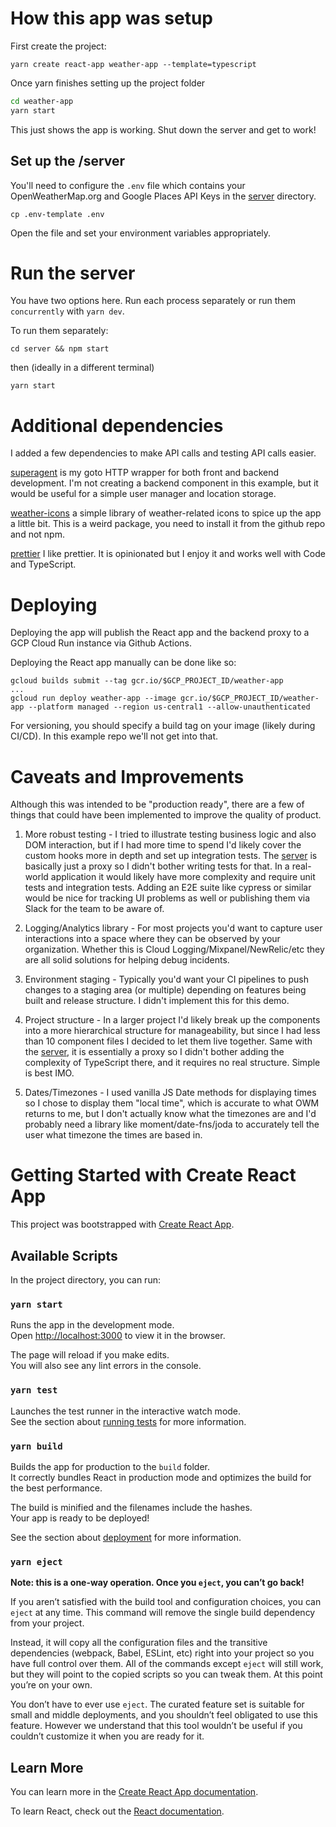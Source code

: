 # How this app was setup

First create the project:

`yarn create react-app weather-app --template=typescript`

Once yarn finishes setting up the project folder

```bash
cd weather-app
yarn start
```

This just shows the app is working. Shut down the server and get to work!

## Set up the /server

You'll need to configure the `.env` file which contains your OpenWeatherMap.org and Google Places API Keys in the [server](server) directory.

```
cp .env-template .env
```

Open the file and set your environment variables appropriately.

# Run the server

You have two options here. Run each process separately or run them `concurrently` with `yarn dev`. 

To run them separately:

`cd server && npm start`

then (ideally in a different terminal)

`yarn start`

# Additional dependencies

I added a few dependencies to make API calls and testing API calls easier.

[superagent](https://visionmedia.github.io/superagent/) is my goto HTTP wrapper for both front and backend development. I'm not creating a backend component in this example, but it would be useful for a simple user manager and location storage.

[weather-icons](https://erikflowers.github.io/weather-icons/) a simple library of weather-related icons to spice up the app a little bit. This is a weird package, you need to install it from the github repo and not npm.

[prettier](https://prettier.io/) I like prettier. It is opinionated but I enjoy it and works well with Code and TypeScript.

# Deploying

Deploying the app will publish the React app and the backend proxy to a GCP Cloud Run instance via Github Actions.

Deploying the React app manually can be done like so:

```
gcloud builds submit --tag gcr.io/$GCP_PROJECT_ID/weather-app
...
gcloud run deploy weather-app --image gcr.io/$GCP_PROJECT_ID/weather-app --platform managed --region us-central1 --allow-unauthenticated
```

For versioning, you should specify a build tag on your image (likely during CI/CD). In this example repo we'll not get into that.

# Caveats and Improvements

Although this was intended to be "production ready", there are a few of things that could have been implemented to improve the quality of product.

1. More robust testing - I tried to illustrate testing business logic and also DOM interaction, but if I had more time to spend I'd likely cover the custom hooks more in depth and set up integration tests. The [server](server) is basically just a proxy so I didn't bother writing tests for that. In a real-world application it would likely have more complexity and require unit tests and integration tests. Adding an E2E suite like cypress or similar would be nice for tracking UI problems as well or publishing them via Slack for the team to be aware of.

2. Logging/Analytics library - For most projects you'd want to capture user interactions into a space where they can be observed by your organization. Whether this is Cloud Logging/Mixpanel/NewRelic/etc they are all solid solutions for helping debug incidents.

3. Environment staging - Typically you'd want your CI pipelines to push changes to a staging area (or multiple) depending on features being built and release structure. I didn't implement this for this demo.

4. Project structure - In a larger project I'd likely break up the components into a more hierarchical structure for manageability, but since I had less than 10 component files I decided to let them live together. Same with the [server](server), it is essentially a proxy so I didn't bother adding the complexity of TypeScript there, and it requires no real structure. Simple is best IMO.

5. Dates/Timezones - I used vanilla JS Date methods for displaying times so I chose to display them "local time", which is accurate to what OWM returns to me, but I don't actually know what the timezones are and I'd probably need a library like moment/date-fns/joda to accurately tell the user what timezone the times are based in.

# Getting Started with Create React App

This project was bootstrapped with [Create React App](https://github.com/facebook/create-react-app).

## Available Scripts

In the project directory, you can run:

### `yarn start`

Runs the app in the development mode.\
Open [http://localhost:3000](http://localhost:3000) to view it in the browser.

The page will reload if you make edits.\
You will also see any lint errors in the console.

### `yarn test`

Launches the test runner in the interactive watch mode.\
See the section about [running tests](https://facebook.github.io/create-react-app/docs/running-tests) for more information.

### `yarn build`

Builds the app for production to the `build` folder.\
It correctly bundles React in production mode and optimizes the build for the best performance.

The build is minified and the filenames include the hashes.\
Your app is ready to be deployed!

See the section about [deployment](https://facebook.github.io/create-react-app/docs/deployment) for more information.

### `yarn eject`

**Note: this is a one-way operation. Once you `eject`, you can’t go back!**

If you aren’t satisfied with the build tool and configuration choices, you can `eject` at any time. This command will remove the single build dependency from your project.

Instead, it will copy all the configuration files and the transitive dependencies (webpack, Babel, ESLint, etc) right into your project so you have full control over them. All of the commands except `eject` will still work, but they will point to the copied scripts so you can tweak them. At this point you’re on your own.

You don’t have to ever use `eject`. The curated feature set is suitable for small and middle deployments, and you shouldn’t feel obligated to use this feature. However we understand that this tool wouldn’t be useful if you couldn’t customize it when you are ready for it.

## Learn More

You can learn more in the [Create React App documentation](https://facebook.github.io/create-react-app/docs/getting-started).

To learn React, check out the [React documentation](https://reactjs.org/).
